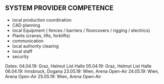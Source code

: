 ## SYSTEM PROVIDER COMPETENCE

+ local production coordination
+ CAD planning 
+ local Equipment ( fences /  barriers / floorcovers / rigging / electrics) 
+ Plants (cranes, lifts, forklifts)
+ communication
+ local authority clearing
+ local staff
+ security


Dates:
04.04.19: Graz, Helmut List Halle 
05.04.19: Graz, Helmut List Halle 
06.04.19: Innsbruck, Dogana
23.05.19: Wien, Arena Open-Air 
24.05.19: Wien, Arena Open-Air 
25.05.19: Wien, Arena Open-Air 
